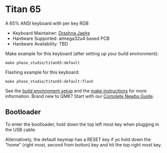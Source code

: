 # Titan 65

A 65% ANSI keyboard with per key RGB

* Keyboard Maintainer: [Drashna Jaelre](https://github.com/drashna)
* Hardware Supported: atmega32u4 based PCB
* Hardware Availability: TBD

Make example for this keyboard (after setting up your build environment):

    make phase_studio/titan65:default

Flashing example for this keyboard:

    make phase_studio/titan65:default:flash


See the [build environment setup](https://docs.qmk.fm/#/getting_started_build_tools) and the [make instructions](https://docs.qmk.fm/#/getting_started_make_guide) for more information. Brand new to QMK? Start with our [Complete Newbs Guide](https://docs.qmk.fm/#/newbs).

## Bootloader

To enter the bootloader, hold down the top left most key when plugging in the USB cable. 

Alternatively, the default keymap has a RESET key if yo hold down the "home" (right most, second from botton) key and hit the top right most key.

